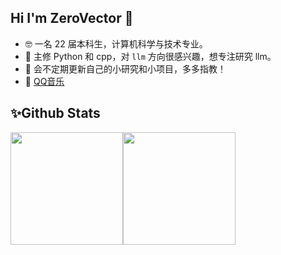 ## Hi I'm ZeroVector 👋
- 🤓 一名 22 届本科生，计算机科学与技术专业。
- 📖 主修 Python 和 cpp，对 `llm` 方向很感兴趣，想专注研究 llm。
- 🎊 会不定期更新自己的小研究和小项目，多多指教！
- 🤖 [QQ音乐](https://y.qq.com/?ADTAG=myqq#type=index)
 
## ✨Github Stats
<img align="" height="180px" src="https://github-readme-stats.vercel.app/api?username=Zero-Vec&show_icons=true&count_private=true&include_all_commits=true&hide_title=true&line_height=21&bg_color=0,EC6C6C,FFD479,FFFC79,73FA79&theme=graywhite&locale=cn"/><img align="" height="180px" src="https://github-readme-stats.vercel.app/api/top-langs/?username=Zero-Vec&hide_title=true&hide_border=true&layout=compact&bg_color=0,73FA79,73FDFF,D783FF&theme=graywhite&locale=cn"/>
